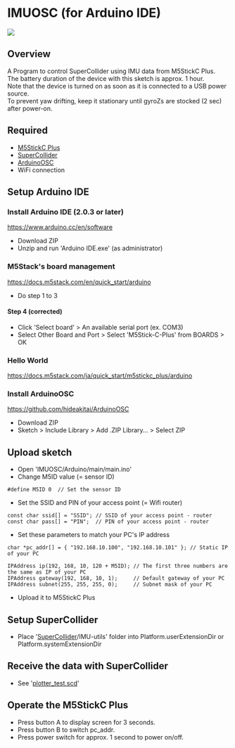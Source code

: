 # IMUOSC (for Arduino IDE)

[![](https://img.youtube.com/vi/TP_IzwO8O2c/0.jpg)](https://www.youtube.com/watch?v=TP_IzwO8O2c)

## Overview
A Program to control SuperCollider using IMU data from M5StickC Plus.
<br>
The battery duration of the device with this sketch is approx. 1 hour.
<br>
Note that the device is turned on as soon as it is connected to a USB power source.
<br>
To prevent yaw drifting, keep it stationary until gyroZs are stocked (2 sec) after power-on.

## Required
- [M5StickC Plus](https://shop.m5stack.com/collections/m5-controllers/products/m5stickc-plus-esp32-pico-mini-iot-development-kit)
- [SuperCollider](https://supercollider.github.io/)
- [ArduinoOSC](https://github.com/hideakitai/ArduinoOSC)
- WiFi connection

## Setup Arduino IDE

### Install Arduino IDE (2.0.3 or later)
https://www.arduino.cc/en/software
- Download ZIP
- Unzip and run 'Arduino IDE.exe' (as administrator)

### M5Stack's board management
https://docs.m5stack.com/en/quick_start/arduino
- Do step 1 to 3
#### Step 4 (corrected)
- Click 'Select board' > An available serial port (ex. COM3)
- Select Other Board and Port > Select 'M5Stick-C-Plus' from BOARDS > OK

### Hello World
https://docs.m5stack.com/ja/quick_start/m5stickc_plus/arduino

### Install ArduinoOSC
https://github.com/hideakitai/ArduinoOSC
- Download ZIP
- Sketch > Include Library > Add .ZIP Library... > Select ZIP

## Upload sketch
- Open 'IMUOSC/Arduino/main/main.ino'
- Change M5ID value (= sensor ID)
```
#define M5ID 0  // Set the sensor ID
```
- Set the SSID and PIN of your access point (= Wifi router)
```
const char ssid[] = "SSID"; // SSID of your access point - router
const char pass[] = "PIN";  // PIN of your access point - router
```
- Set these parameters to match your PC's IP address
```
char *pc_addr[] = { "192.168.10.100", "192.168.10.101" }; // Static IP of your PC
```
```
IPAddress ip(192, 168, 10, 120 + M5ID); // The first three numbers are the same as IP of your PC
IPAddress gateway(192, 168, 10, 1);     // Default gateway of your PC
IPAddress subnet(255, 255, 255, 0);     // Subnet mask of your PC
```
- Upload it to M5StickC Plus

## Setup SuperCollider
- Place '[SuperCollider](https://github.com/piperauritum/IMUOSC/tree/main/SuperCollider)/IMU-utils' folder into Platform.userExtensionDir or Platform.systemExtensionDir

## Receive the data with SuperCollider
- See '[plotter_test.scd](https://github.com/piperauritum/IMUOSC/blob/main/SuperCollider/plotter_test.scd)'

## Operate the M5StickC Plus
- Press button A to display screen for 3 seconds.
- Press button B to switch pc_addr.
- Press power switch for approx. 1 second to power on/off.